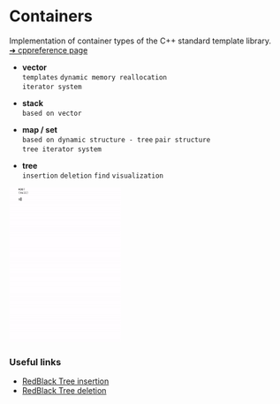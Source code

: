 # Containers
Implementation of container types of the C++ standard template library.  
[➜ cppreference page](https://en.cppreference.com/w/cpp/container)

- **vector**   
    `templates` 
    `dynamic memory reallocation`  
    `iterator system`
    
- **stack**  
    `based on vector`
    
- **map / set**  
    `based on dynamic structure - tree` `pair structure`  
    `tree iterator system`  
    
- **tree**   
    `insertion` `deletion`
    `find` `visualization` 
    
 <div> <img src="tree_insertion.gif" width=40% height=20%/> </div>

### Useful links
  - [RedBlack Tree insertion](https://www.geeksforgeeks.org/c-program-red-black-tree-insertion/)
  - [RedBlack Tree deletion](https://www.geeksforgeeks.org/red-black-tree-set-3-delete-2/)
  
